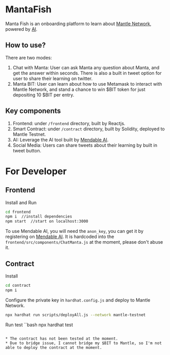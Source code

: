 # MantaFish

Manta Fish is an onboarding platform to learn about [Mantle Network](https://www.mantle.xyz/), powered by [AI](https://www.mendable.ai/).  

## How to use?
There are two modes:
1. Chat with Manta: User can ask Manta any question about Manta, and get the answer within seconds. There is also a built in tweet option for user to share their learning on twitter.
2. Manta BIT: User can learn about how to use Metamask to interact with Mantle Network, and stand a chance to win $BIT token for just depositing 10 $BIT per entry. 

## Key components
1. Frontend: under `/frontend` directory, built by Reactjs.
2. Smart Contract: under `/contract` directory, built by Solidity, deployed to Mantle Testnet.
3. AI: Leverage the AI tool built by [Mendable AI](https://www.mendable.ai/).
4. Social Media: Users can share tweets about their learning by built in tweet button.

# For Developer
## Frontend
Install and Run
```bash
cd frontend
npm i  //install dependencies
npm start  //start on localhost:3000
```

To use Mendable AI, you will need the `anon_key`, you can get it by registering on [Mendable AI](https://www.mendable.ai/).
It is hardcoded into the `frontend/src/components/ChatManta.js` at the moment, please don't abuse it.

## Contract
Install

```bash
cd contract
npm i
```

Configure the private key in `hardhat.config.js` and deploy to Mantle Network.
```bash
npx hardhat run scripts/deployAll.js --network mantle-testnet
```

Run test
``bash
npx hardhat test
```

* The contract has not been tested at the moment.
* Due to bridge issue, I cannot bridge my $BIT to Mantle, so I'm not able to deploy the contract at the moment.

